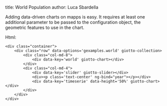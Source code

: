 title: World Population
author: Luca Sbardella

Adding data-driven charts on mapps is easy. It requires at least one additional
parameter to be passed to the configuration object, the geometric features
to use in the chart.

<div class="container">
    <div class="row" data-options='gexamples.world' giotto-collection>
        <div class="col-md-8">
            <div data-key='world' giotto-chart></div>
        </div>
        <div class="col-md-4">
            <div data-key='slider' giotto-slider></div>
            <div><p class='text-center' ng-bind="year"></p></div>
            <div data-key='timeserie' data-height='50%' giotto-chart></div>
        </div>
    </div>
</div>

Html:

    <div class="container">
        <div class="row" data-options='gexamples.world' giotto-collection>
            <div class="col-md-8">
                <div data-key='world' giotto-chart></div>
            </div>
            <div class="col-md-4">
                <div data-key='slider' giotto-slider></div>
                <div><p class='text-center' ng-bind="year"></p></div>
                <div data-key='timeserie' data-height='50%' giotto-chart></div>
            </div>
        </div>
    </div>